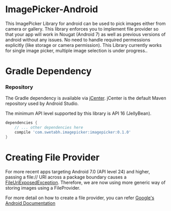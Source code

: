 # ImagePicker-Android

This ImagePicker Library for android can be used to pick images either from camera or gallery. This library enforces you to implement file provider so that your app will work in Nougat (Android 7) as well as previous versions of android without any issues. No need to handle required permessions explicitly (like storage or camera permission). This Library currently works for single image picker, multiple image selection is under progress..

# Gradle Dependency

### Repository

The Gradle dependency is available via [jCenter](https://bintray.com/swetabh-suman/ImagePicker/imagepicker).
jCenter is the default Maven repository used by Android Studio.

The minimum API level supported by this library is API 16 (JellyBean).

```gradle
dependencies {
	// ... other dependencies here
    compile 'com.swetabh.imagepicker:imagepicker:0.1.0'
}
```

# Creating File Provider

For more recent apps targeting Android 7.0 (API level 24) and higher, passing a file:// URI across a package boundary causes a [FileUriExposedException](https://developer.android.com/reference/android/os/FileUriExposedException.html). Therefore, we are now using more generic way of storing images using a FileProvider.

For more detail on how to create a file provider, you can refer [Google's Android Documentation](https://developer.android.com/training/camera/photobasics.html)
